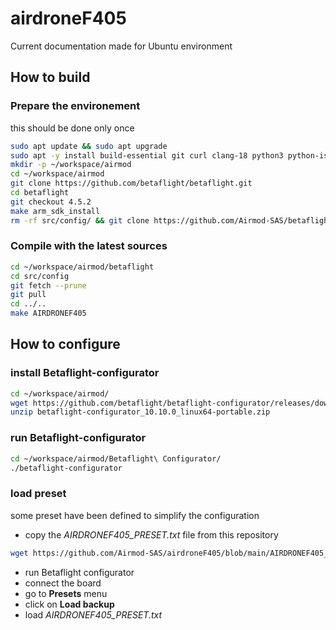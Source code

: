 # airdroneF405

Current documentation made for Ubuntu environment

## How to build

### Prepare the environement
this should be done only once
```bash
sudo apt update && sudo apt upgrade
sudo apt -y install build-essential git curl clang-18 python3 python-is-python3
mkdir -p ~/workspace/airmod
cd ~/workspace/airmod
git clone https://github.com/betaflight/betaflight.git
cd betaflight
git checkout 4.5.2
make arm_sdk_install
rm -rf src/config/ && git clone https://github.com/Airmod-SAS/betaflight-config.git -b add-airdronef405 src/config/
```

### Compile with the latest sources
```bash
cd ~/workspace/airmod/betaflight
cd src/config
git fetch --prune
git pull
cd ../..
make AIRDRONEF405
```

## How to configure

### install Betaflight-configurator

```bash
cd ~/workspace/airmod/
wget https://github.com/betaflight/betaflight-configurator/releases/download/10.10.0/betaflight-configurator_10.10.0_linux64-portable.zip
unzip betaflight-configurator_10.10.0_linux64-portable.zip
```

### run Betaflight-configurator

```bash
cd ~/workspace/airmod/Betaflight\ Configurator/
./betaflight-configurator
```

### load preset

some preset have been defined to simplify the configuration

- copy the _AIRDRONEF405_PRESET.txt_ file from this repository
```bash
wget https://github.com/Airmod-SAS/airdroneF405/blob/main/AIRDRONEF405_PRESET.txt
```
- run Betaflight configurator
- connect the board
- go to __Presets__ menu
- click on __Load backup__
- load _AIRDRONEF405_PRESET.txt_